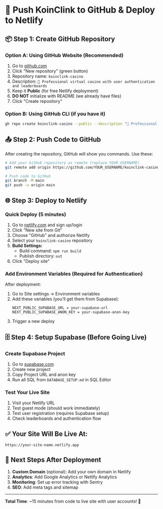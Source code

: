 # 🚀 Push KoinClink to GitHub & Deploy to Netlify

## 📦 Step 1: Create GitHub Repository

### Option A: Using GitHub Website (Recommended)
1. Go to [github.com](https://github.com)
2. Click "New repository" (green button)
3. Repository name: `koinclink-casino`
4. Description: `🎰 Professional virtual casino with user authentication and leaderboards`
5. Keep it **Public** (for free Netlify deployment)
6. **DO NOT** initialize with README (we already have files)
7. Click "Create repository"

### Option B: Using GitHub CLI (if you have it)
```bash
gh repo create koinclink-casino --public --description "🎰 Professional virtual casino with user authentication and leaderboards"
```

## 📤 Step 2: Push Code to GitHub

After creating the repository, GitHub will show you commands. Use these:

```bash
# Add your GitHub repository as remote (replace YOUR_USERNAME)
git remote add origin https://github.com/YOUR_USERNAME/koinclink-casino.git

# Push code to GitHub
git branch -M main
git push -u origin main
```

## 🌐 Step 3: Deploy to Netlify

### Quick Deploy (5 minutes)
1. Go to [netlify.com](https://netlify.com) and sign up/login
2. Click "New site from Git"
3. Choose "GitHub" and authorize Netlify
4. Select your `koinclink-casino` repository
5. **Build Settings:**
   - Build command: `npm run build`
   - Publish directory: `out`
6. Click "Deploy site"

### Add Environment Variables (Required for Authentication)
After deployment:
1. Go to Site settings → Environment variables
2. Add these variables (you'll get them from Supabase):
   ```
   NEXT_PUBLIC_SUPABASE_URL = your-supabase-url
   NEXT_PUBLIC_SUPABASE_ANON_KEY = your-supabase-anon-key
   ```
3. Trigger a new deploy

## 🗄️ Step 4: Setup Supabase (Before Going Live)

### Create Supabase Project
1. Go to [supabase.com](https://supabase.com)
2. Create new project
3. Copy Project URL and anon key
4. Run all SQL from `DATABASE_SETUP.md` in SQL Editor

### Test Your Live Site
1. Visit your Netlify URL
2. Test guest mode (should work immediately)
3. Test user registration (requires Supabase setup)
4. Check leaderboards and authentication flow

## ✅ Your Site Will Be Live At:
`https://your-site-name.netlify.app`

## 🎯 Next Steps After Deployment
1. **Custom Domain** (optional): Add your own domain in Netlify
2. **Analytics**: Add Google Analytics or Netlify Analytics
3. **Monitoring**: Set up error tracking with Sentry
4. **SEO**: Add meta tags and sitemap

---

**Total Time**: ~15 minutes from code to live site with user accounts! 🚀
